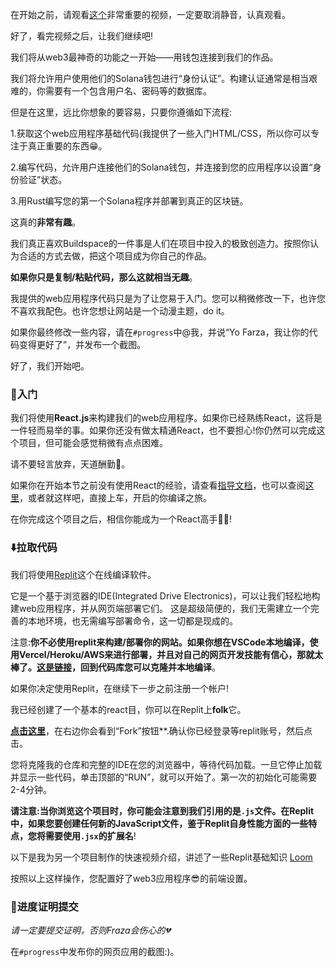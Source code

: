 在开始之前，请观看[这个](https://giphy.com/clips/hamlet-jJjb9AUHOiP3nJJMdy)非常重要的视频，一定要取消静音，认真观看。

好了，看完视频之后，让我们继续吧!

我们将从web3最神奇的功能之一开始——用钱包连接到我们的作品。

我们将允许用户使用他们的Solana钱包进行“身份认证”。构建认证通常是相当艰难的，你需要有一个包含用户名、密码等的数据库。

但是在这里，远比你想象的要容易，只要你遵循如下流程:

1.获取这个web应用程序基础代码(我提供了一些入门HTML/CSS，所以你可以专注于真正重要的东西😁。

2.编写代码，允许用户连接他们的Solana钱包，并连接到您的应用程序以设置“身份验证”状态。

3.用Rust编写您的第一个Solana程序并部署到真正的区块链。

这真的**非常有趣**。

我们真正喜欢Buildspace的一件事是人们在项目中投入的极致创造力。按照你认为合适的方式去做，把这个项目成为你自己的作品。

**如果你只是复制/粘贴代码，那么这就相当无趣**。

我提供的web应用程序代码只是为了让您易于入门。您可以稍微修改一下，也许您不喜欢我配色。也许您想让网站是一个动漫主题，do it。

如果你最终修改一些内容，请在`#progress`中@我，并说“Yo Farza，我让你的代码变得更好了”，并发布一个截图。

好了，我们开始吧。

### 🏁**入门**
我们将使用**React.js**来构建我们的web应用程序。如果你已经熟练React，这将是一件轻而易举的事。如果你还没有做太精通React，也不要担心!你仍然可以完成这个项目，但可能会感觉稍微有点点困难。

请不要轻言放弃，天道酬勤🧠。

如果你在开始本节之前没有使用React的经验，请查看[指导文档](https://scrimba.com/learn/learnreact)，也可以查阅[这里](https://reactjs.org/docs/getting-started.html)，或者就这样吧，直接上车，开启的你编译之旅。

在你完成这个项目之后，相信你能成为一个React高手🧙‍♂!

### ⬇️拉取代码
我们将使用[Replit](https://replit.com/~)这个在线编译软件。

它是一个基于浏览器的IDE(Integrated Drive Electronics)，可以让我们轻松地构建web应用程序，并从网页端部署它们。
这是超级简便的，我们无需建立一个完善的本地环境，也无需编写部署命令，这一切都是现成的。

注意:**你不必使用replit来构建/部署你的网站。如果你想在VSCode本地编译，使用Vercel/Heroku/AWS来进行部署，并且对自己的网页开发技能有信心，那就太棒了。[这是链接](https://github.com/buildspace/gif-portal-starter)，回到代码库您可以克隆并本地编译**。

如果你决定使用Replit，在继续下一步之前注册一个帐户!

我已经创建了一个基本的react目，你可以在Replit上**folk**它。

**[点击这里](https://replit.com/@adilanchian/gif-portal-start-project?v=1)**，在右边你会看到“Fork”按钮**.确认你已经登录等replit账号，然后点击。

您将克隆我的仓库和完整的IDE在您的浏览器中，等待代码加载。一旦它停止加载并显示一些代码，单击顶部的“RUN”，就可以开始了。第一次的初始化可能需要2-4分钟。

**请注意:当你浏览这个项目时，你可能会注意到我们引用的是`.js`文件。在Replit中，如果您要创建任何新的JavaScript文件，鉴于Replit自身性能方面的一些特点，您将需要使用`.jsx`的扩展名**!

以下是我为另一个项目制作的快速视频介绍，讲述了一些Replit基础知识
[Loom](https://www.loom.com/share/8e8f47eacf6d448eb5d25b6908021035)

按照以上这样操作，您配置好了web3应用程序😎的前端设置。


### 🚨进度证明提交

*请一定要提交证明，否则Fraza会伤心的💔*

在`#progress`中发布你的网页应用的截图:)。



